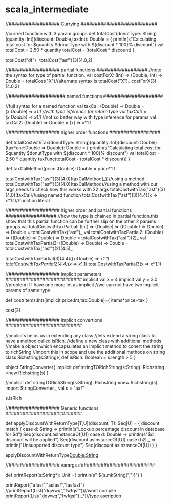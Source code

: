 # scala_intermediate
//################## Currying ###########################

//curried function with 3 param groups
def totalCost(donutType: String)(quantity: Int)(discount: Double,tax:Int): Double = {
  println(s"Calculating total cost for $quantity $donutType with ${discount * 100}% discount")
  val totalCost = 2.50 * quantity
  totalCost - (totalCost * discount)
}

totalCost("df")_
totalCost("asf")(3)(4.0,2)

//################## partial functions ##################
//note the syntax for type of partial function.
val costForX: (Int) => (Double, Int) => Double = totalCost("X")//alternate syntax is totalCost("X")_
costForX(3)(4.0,2)

//#################### named functions #####################

//full syntax for a named function
val taxCal: (Double) => Double = (x:Double) => x*1.1
//with type inference for return type
val taxCal1 = (x:Double) => x*1.1
//not so better way with type inference for params
val taxCal2: (Double) => Double = (x) => x*1.1

//################## higher order functions ##################

def totalCostwithTax(donutType: String)(quantity: Int)(discount: Double)(taxFunc:Double => Double): Double = {
  println(s"Calculating total cost for $quantity $donutType with ${discount * 100}% discount")
  val totalCost = 2.50 * quantity
  taxFunc(totalCost - (totalCost * discount))
}

def taxCalMethod(price :Double): Double = price*1.1

totalCostwithTax("asf")(3)(4.0)(taxCalMethod(_))//using a method
totalCostwithTax("asf")(3)(4.0)(taxCalMethod)//using a method with out args,needs to check how this works with 22 args
totalCostwithTax("asf")(3)(4.0)(taxCal)//using named function
totalCostwithTax("asf")(3)(4.4)(x => x*1.1)//function literal

//################## higher order  and partial functions ##################
//how the type is chained in partial function,this show that this partial function can be further slip on the other 2 params groups
val totalCostwithTaxPartial: (Int) => (Double) => ((Double) => Double) => Double = totalCostwithTax("asf")_
val totalCostwithTaxPartial2: (Double) => ((Double) => Double) => Double = totalCostwithTax("asf")(2)_
val totalCostwithTaxPartial3: ((Double) => Double) => Double = totalCostwithTax("asf")(2)(4.5)_

totalCostwithTaxPartial(3)(4.4)((x:Double) => x*1.1)
totalCostwithTaxPartial2(4.4)(x => x*1.1)
totalCostwithTaxPartial3(x => x*1.1)



//################## Implicit parameters ###########################
implicit val x = 4
implicit val y = 3.0
//problem if I have one more int as implicit
//we can not have two implicit params of same type.

def cost(items:Int)(implicit price:Int,tax:Double)={
  items*price+tax
}

cost(2)

//################## Implicit convertions ###########################

//implicits helps us in extending any class
//lets extend a string class to have a method called isRich.
//define a new class with additional methods
//make a object which encapsulates an implicit method to conert the string to richString
//import this in scope and use the additional methods on string
class Richstring(s:String){
  def isRich: Boolean = s.length > 5
}

object StringConverter{
  implicit def stringTORichString(s:String): Richstring =new Richstring(s)
}

//implicit def stringTORichString(s:String): Richstring =new Richstring(s)
import StringConverter._
val s = "aaf"

s.isRich

//################## Generic functions ###########################

def applyDiscountWithReturnType[T,U](discount: T): Seq[U] = {
  discount match {
    case d: String =>
      println(s"Lookup percentage discount in database for $d")
      Seq(discount.asInstanceOf[U])
    case d: Double =>
      println(s"$d discount will be applied")
      Seq(discount.asInstanceOf[U])
    case d @ _ =>
      println("Unsupported discount type")
      Seq(discount.asInstanceOf[U])
  }
}


applyDiscountWithReturnType[Double,String](5.0)

//################## varargs ###########################

def printReport(s:String*): Unit ={
  println(s" ${s.mkString(",")}")
}


printReport("afasf","asfasf","fasfasf")
//printReport(List("dqwwq","fwfqsf"))//wont compile
printReport(List("dqwwq","fwfqsf"):_*)//type ascription





















